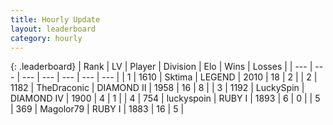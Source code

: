 ```yaml
---
title: Hourly Update
layout: leaderboard
category: hourly
---
```


{: .leaderboard}
| Rank | LV | Player | Division | Elo | Wins | Losses |
| --- | --- | --- | --- | --- | --- | --- |
| <span data-change="0">1</span> | 1610 | <span title="ID: 353063">Sktima</span> | LEGEND | <span data-change="0">2010</span> | <span data-change="0">18</span> | <span data-change="0">2</span> |
| <span data-change="0">2</span> | 1182 | <span title="ID: 544310">TheDraconic</span> | DIAMOND II | <span data-change="-17">1958</span> | <span data-change="2">16</span> | <span data-change="3">8</span> |
| <span data-change="0">3</span> | 1192 | <span title="ID: 498412">LuckySpin</span> | DIAMOND IV | <span data-change="0">1900</span> | <span data-change="0">4</span> | <span data-change="0">1</span> |
| <span data-change="0">4</span> | 754 | <span title="ID: 512212">luckyspoin</span> | RUBY I | <span data-change="0">1893</span> | <span data-change="0">6</span> | <span data-change="0">0</span> |
| <span data-change="0">5</span> | 369 | <span title="ID: 633660">Magolor79</span> | RUBY I | <span data-change="0">1883</span> | <span data-change="0">16</span> | <span data-change="0">5</span> |
